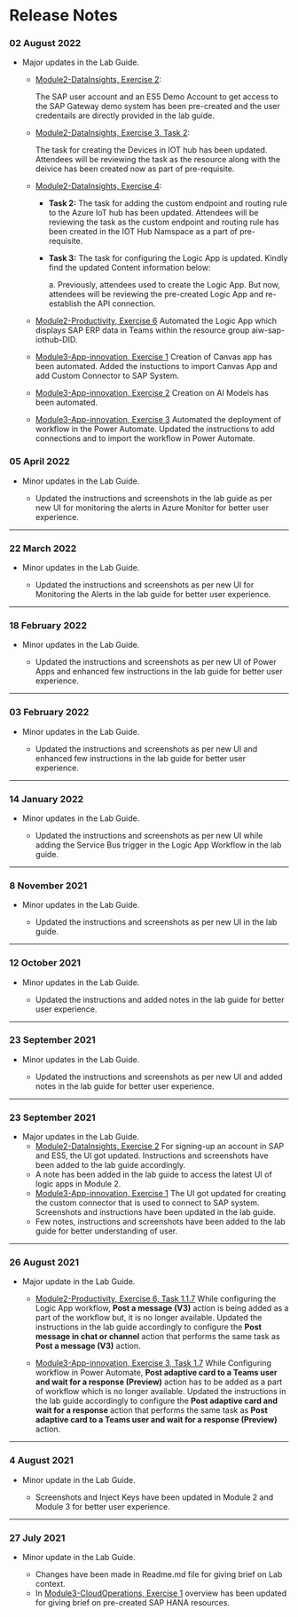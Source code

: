 # Release Notes

### 02 August 2022

   - Major updates in the Lab Guide.

       - [Module2-DataInsights, Exercise 2](https://github.com/CloudLabsAI-Azure/AVW-SAP-on-Azure/blob/main/Module2-DataInsights/2.md#exercise-2-access-sap-systems): 
        
          The SAP user account and an ES5 Demo Account to get access to the SAP Gateway demo system has been pre-created and the user credentails are directly provided in the lab guide.
       - [Module2-DataInsights, Exercise 3, Task 2](https://github.com/CloudLabsAI-Azure/AVW-SAP-on-Azure/blob/prod/Module2-DataInsights/3.md#task-1-review-the-pre-created-iot-device-in-azure-iot-hub):
       
          The task for creating the Devices in IOT hub has been updated. Attendees will be reviewing the task as the resource along with the deivice has been created now as part of pre-requisite.
          
       - [Module2-DataInsights, Exercise 4](https://github.com/CloudLabsAI-Azure/AVW-SAP-on-Azure/blob/main/Module2-DataInsights/4.md#exercise-4implement-iot-remote-monitoring-and-notifications):
       
           - **Task 2:** The task for adding the custom endpoint and routing rule to the Azure IoT hub has been updated. Attendees will be reviewing the task as the custom endpoint and routing rule has been created in the IOT Hub Namspace as a part of pre-requisite.

           - **Task 3:** The task for configuring the Logic App is updated. Kindly find the updated Content information below:

              a. Previously, attendees used to create the Logic App. But now, attendees will be reviewing the pre-created Logic App and re-establish the API connection.
       
       - [Module2-Productivity, Exercise 6](https://github.com/CloudLabsAI-Azure/AVW-SAP-on-Azure/blob/prod/Module2-Productivity/1.md#exercise-6-extending-productivity-using-teams-and-outlook) Automated the Logic App which displays SAP ERP data in Teams within the resource group aiw-sap-iothub-DID.
       - [Module3-App-innovation, Exercise 1](https://github.com/CloudLabsAI-Azure/AVW-SAP-on-Azure/blob/prod/Module3-App-innovation/1.md#exercise-1-create-power-app-and-add-custom-connector-to-connect-to-sap-system) Creation of Canvas app has been automated. Added the instuctions to import Canvas App and add Custom Connector to SAP System.
       - [Module3-App-innovation, Exercise 2](https://github.com/CloudLabsAI-Azure/AVW-SAP-on-Azure/blob/prod/Module3-App-innovation/2.md#exercise-2-use-ai-builder-to-create-a-collection-and-train-the-model) Creation on AI Models has been automated. 
       - [Module3-App-innovation, Exercise 3](https://github.com/CloudLabsAI-Azure/AVW-SAP-on-Azure/blob/prod/Module3-App-innovation/3.1.md#exercise-3-create-flow-to-automate-the-process) Automated the deployment of workflow in the Power Automate. Updated the instructions to add connections and to import the workflow in Power Automate.

### 05 April 2022

  - Minor updates in the Lab Guide.
  
      - Updated the instructions and screenshots in the lab guide as per new UI for monitoring the alerts in Azure Monitor for better user experience.

--------------

### 22 March 2022

  - Minor updates in the Lab Guide.
  
      - Updated the instructions and screenshots as per new UI for Monitoring the Alerts in the lab guide for better user experience.

--------------

### 18 February 2022

  - Minor updates in the Lab Guide.
  
      - Updated the instructions and screenshots as per new UI of Power Apps and enhanced few instructions in the lab guide for better user experience.

--------------

### 03 February 2022

  - Minor updates in the Lab Guide.
  
      - Updated the instructions and screenshots as per new UI and enhanced few instructions in the lab guide for better user experience.

--------------

### 14 January 2022

  - Minor updates in the Lab Guide.
 
     - Updated the instructions and screenshots as per new UI while adding the Service Bus trigger in the Logic App Workflow in the lab guide.

--------------

### 8 November 2021

  - Minor updates in the Lab Guide.
  
      - Updated the instructions and screenshots as per new UI in the lab guide.

--------------

### 12 October 2021

  - Minor updates in the Lab Guide.
 
     - Updated the instructions and added notes in the lab guide for better user experience.

--------------

### 23 September 2021

  - Minor updates in the Lab Guide.
 
     - Updated the instructions and screenshots as per new UI and added notes in the lab guide for better user experience.


--------------

### 23 September 2021
  - Major updates in the Lab Guide.
      - [Module2-DataInsights, Exercise 2](https://github.com/CloudLabsAI-Azure/AVW-SAP-on-Azure/blob/main/Module2-DataInsights/2.md) For signing-up an account in SAP and ES5, the UI got updated. Instructions and screenshots have been added to the lab guide accordingly.
      - A note has been added in the lab guide to access the latest UI of logic apps in Module 2.
      - [Module3-App-innovation, Exercise 1](https://github.com/CloudLabsAI-Azure/AVW-SAP-on-Azure/blob/main/Module3-App-innovation/1.md) The UI got updated for creating the custom connector that is used to connect to SAP system. Screenshots and instructions have been updated in the lab guide.
      - Few notes, instructions and screenshots have been added to the lab guide for better understanding of user.  

--------------

### 26 August 2021
  - Major update in the Lab Guide.
  
      - [Module2-Productivity, Exercise 6, Task 1.1.7](https://github.com/CloudLabsAI-Azure/AVW-SAP-on-Azure/blob/main/Module2-Productivity/1.md) While configuring the Logic App workflow, **Post a message (V3)** action is being added as a part of the workflow but, it is no longer available. Updated the instructions in the lab guide accordingly to configure the **Post message in chat or channel** action that performs the same task as **Post a message (V3)** action.
  
      - [Module3-App-innovation, Exercise 3, Task 1.7](https://github.com/CloudLabsAI-Azure/AVW-SAP-on-Azure/blob/main/Module3-App-innovation/3.md) While Configuring workflow in Power Automate, **Post adaptive card to a Teams user and wait for a response (Preview)** action has to be added as a part of workflow which is no longer available. Updated the instructions in the lab guide accordingly to configure the **Post adaptive card and wait for a response** action that performs the same task as **Post adaptive card to a Teams user and wait for a response (Preview)** action.

-----------------

### 4 August 2021
  - Minor update in the Lab Guide.
     
     - Screenshots and Inject Keys have been updated in Module 2 and Module 3 for better user experience.

------------------

### 27 July 2021
  - Minor update in the Lab Guide.
  
      - Changes have been made in Readme.md file for giving brief on Lab context.
      - In [Module3-CloudOperations, Exercise 1](https://github.com/CloudLabsAI-Azure/AIW-SAP-on-Azure/blob/main/Module3-CloudOperations/1.md) overview has been updated for giving brief on pre-created SAP HANA resources.
